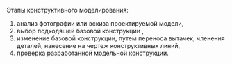 <span class="term">Этапы конструктивного моделирования:</span>

1. анализ фотографии или эскиза проектируемой модели,
1.  выбор подходящей базовой конструкции ,
1. изменение базовой конструкции, путем переноса вытачек, членения деталей, нанесение на чертеж конструктивных линий,
1. проверка разработанной модельной конструкции.